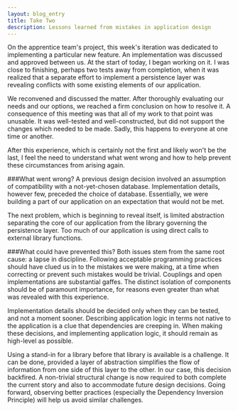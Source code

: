 ```yaml
---
layout: blog_entry
title: Take Two
description: Lessons learned from mistakes in application design
---
```

On the apprentice team's project, this week's iteration was dedicated to implementing a particular new feature. An implementation was discussed and approved between us. At the start of today, I began working on it. I was close to finishing, perhaps two tests away from completion, when it was realized that a separate effort to implement a persistence layer was revealing conflicts with some existing elements of our application.

We reconvened and discussed the matter. After thoroughly evaluating our needs and our options, we reached a firm conclusion on how to resolve it. A consequence of this meeting was that all of my work to that point was unusable. It was well-tested and well-constructed, but did not support the changes which needed to be made. Sadly, this happens to everyone at one time or another.

After this experience, which is certainly not the first and likely won't be the last, I feel the need to understand what went wrong and how to help prevent these circumstances from arising again.

###What went wrong?
A previous design decision involved an assumption of compatibility with a not-yet-chosen database. Implementation details, however few, preceded the choice of database. Essentially, we were building a part of our application on an expectation that would not be met.

The next problem, which is beginning to reveal itself, is limited abstraction separating the core of our application from the library governing the persistence layer. Too much of our application is using direct calls to external library functions.

###What could have prevented this?
Both issues stem from the same root cause: a lapse in discipline. Following acceptable programming practices should have clued us in to the mistakes we were making, at a time when correcting or prevent such mistakes would be trivial. Couplings and open implementations are substantial gaffes. The distinct isolation of components should be of paramount importance, for reasons even greater than what was revealed with this experience.


Implementation details should be decided only when they can be tested, and not a moment sooner. Describing application logic in terms not native to the application is a clue that dependencies are creeping in. When making these decisions, and implementing application logic, it should remain as high-level as possible.

Using a stand-in for a library before that library is available is a challenge. It can be done, provided a layer of abstraction simplifies the flow of information from one side of this layer to the other. In our case, this decision backfired. A non-trivial structural change is now required to both complete the current story and also to accommodate future design decisions. Going forward, observing better practices (especially the Dependency Inversion Principle) will help us avoid similar challenges.
